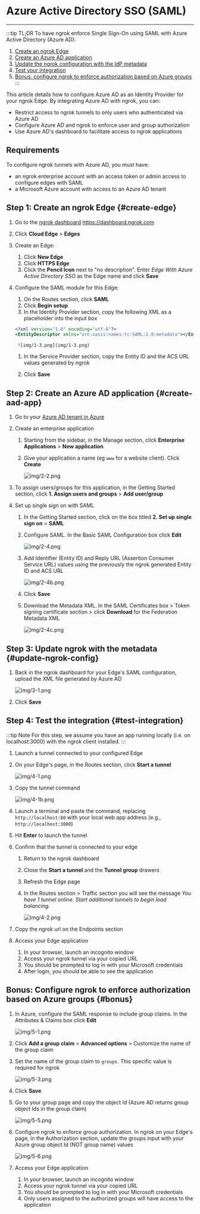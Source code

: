 # Azure Active Directory SSO (SAML)
------------

:::tip TL;DR 
To have ngrok enforce Single Sign-On using SAML with Azure Active Directory (Azure AD):
1. [Create an ngrok Edge](#create-edge)
2. [Create an Azure AD application](#create-aad-app)
3. [Update the ngrok configuration with the IdP metadata](#update-ngrok-config)
4. [Test your integration](#test-integration)
5. [Bonus: configure ngrok to enforce authorization based on Azure groups](#bonus)
:::

This article details how to configure Azure AD as an Identity Provider for your ngrok Edge.  By integrating Azure AD with ngrok, you can: 

- Restrict access to ngrok tunnels to only users who authenticated via Azure AD
- Configure Azure AD and ngrok to enforce user and group authorization
- Use Azure AD's dashboard to facilitate access to ngrok applications

## Requirements

To configure ngrok tunnels with Azure AD, you must have: 

- an ngrok enterprise account with an access token or admin access to configure edges with SAML
- a Microsoft Azure account with access to an Azure AD tenant

## Step 1: Create an ngrok Edge {#create-edge}

1. Go to the [ngrok dashboard](https://dashboard.ngrok.com) https://dashboard.ngrok.com
1. Click __Cloud Edge__ > __Edges__
1. Create an Edge:
    1. Click __New Edge__
    1. Click __HTTPS Edge__
    1. Click the __Pencil Icon__ next to "no description". Enter _Edge With Azure Active Directory SSO_ as the Edge name and click __Save__

1. Configure the SAML module for this Edge:
    1. On the Routes section, click __SAML__
    1. Click __Begin setup__
    1. In the Identity Provider section, copy the following XML as a placeholder into the input box
      
      ```xml
      <?xml version="1.0" encoding="utf-8"?>
      <EntityDescriptor xmlns="urn:oasis:names:tc:SAML:2.0:metadata"></EntityDescriptor>
      ```

        ![img/1-3.png](img/1-3.png)
    
    1. In the Service Provider section, copy the Entity ID and the ACS URL values generated by ngrok

    1. Click __Save__

## Step 2: Create an Azure AD application {#create-aad-app}

1. Go to your [Azure AD tenant in Azure](https://portal.azure.com/#view/Microsoft_AAD_IAM/ActiveDirectoryMenuBlade/~/Overview)

1. Create an enterprise application 
    1. Starting from the sidebar, in the Manage section, click __Enterprise Applications__ > __New application__
    1. Give your application a name (eg `www` for a website client).  Click __Create__

        ![img/2-2.png](img/2-2.png)

1. To assign users/groups for this application, in the Getting Started section, click __1. Assign users and groups__ > __Add user/group__ 

1. Set up single sign on with SAML
    1. In the Getting Started section, click on the box titled __2. Set up single sign on__ >  __SAML__
    1. Configure SAML.  In the Basic SAML Configuration box click __Edit__
        
        ![img/2-4.png](img/2-4.png)

    1. Add Identifier (Entity ID) and Reply URL (Assertion Consumer Service URL) values using the previously the ngrok generated Entity ID and ACS URL 

        ![img/2-4b.png](img/2-4b.png)

    1. Click __Save__
    1. Download the Metadata XML.  In the SAML Certificates box > Token signing certificate section > click __Download__ for the Federation Metadata XML

        ![img/2-4c.png](img/2-4c.png)

## Step 3: Update ngrok with the metadata {#update-ngrok-config}

1. Back in the ngrok dashboard for your Edge's SAML configuration, upload the XML file generated by Azure AD 

    ![img/3-1.png](img/3-1.png)

1. Click __Save__

## Step 4: Test the integration {#test-integration}

:::tip Note 
For this step, we assume you have an app running locally (i.e. on localhost:3000) with the ngrok client installed.
:::

1. Launch a tunnel connected to your configured Edge

1. On your Edge's page, in the Routes section, click __Start a tunnel__

    ![img/4-1.png](img/4-1.png)

1. Copy the tunnel command

    ![img/4-1b.png](img/4-1b.png)

1. Launch a terminal and paste the command, replacing `http://localhost:80` with your local web app address (e.g., `http://localhost:3000`)
1. Hit __Enter__ to launch the tunnel

1. Confirm that the tunnel is connected to your edge
    1. Return to the ngrok dashboard
    1. Close the __Start a tunnel__ and the __Tunnel group__ drawers
    1. Refresh the Edge page
    1. In the Routes section > Traffic section you will see the message _You have 1 tunnel online. Start additional tunnels to begin load balancing._

        ![img/4-2.png](img/4-2.png)

1. Copy the ngrok url on the Endpoints section

1. Access your Edge application
    1. In your browser, launch an incognito window
    1. Access your ngrok tunnel via your copied URL
    1. You should be prompted to log in with your Microsoft credentials
    1. After login, you should be able to see the application

## Bonus: Configure ngrok to enforce authorization based on Azure groups {#bonus}

1. In Azure, configure the SAML response to include group claims.  In the Attributes & Claims box click __Edit__

    ![img/5-1.png](img/5-1.png)

1. Click __Add a group claim__ > __Advanced options__ > Customize the name of the group claim
1. Set the name of the group claim to `groups`. This specific value is required for ngrok

    ![img/5-3.png](img/5-3.png)

1. Click __Save__ 
1. Go to your group page and copy the object Id (Azure AD returns group object Ids in the group claim)

    ![img/5-5.png](img/5-5.png)

1. Configure ngrok to enforce group authorization.  In ngrok on your Edge's page, in the Authorization section, update the groups input with your Azure group object Id (NOT group name) values

    ![img/5-6.png](img/5-6.png)

1. Access your Edge application
    1. In your browser, launch an incognito window
    1. Access your ngrok tunnel via your copied URL
    1. You should be prompted to log in with your Microsoft credentials
    1. Only users assigned to the authorized groups will have access to the application
    
